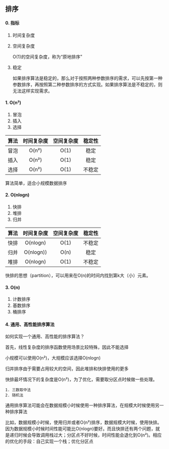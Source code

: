 ## 排序

#### 0. 指标

1. 时间复杂度
2. 空间复杂度

	O(1)的空间复杂度，称为“原地排序”
	
3. 稳定

	如果排序算法是稳定的，那么对于按照两种参数排序的需求，可以先按第一种参数排序，再按照第二种参数排序的方式实现。如果排序算法是不稳定的，则无法这样实现需求。

#### 1. O(n²)

1. 冒泡
2. 插入
3. 选择

算法 | 时间复杂度 | 空间复杂度 | 稳定性
:-: | :-: | :-: | :-:
冒泡 | O(n²) | O(1) | 稳定
插入 | O(n²) | O(1) | 稳定
选择 | O(n²) | O(1) | 不稳定

算法简单，适合小规模数据排序

#### 2. O(nlogn)

1. 快排
2. 堆排
3. 归并

算法 | 时间复杂度 | 空间复杂度 | 稳定性
:-: | :-: | :-: | :-:
快排 | O(nlogn) | O(1) | 不稳定
归并 | O(nlogn)) | O(n) | 稳定
堆排 | O(nlogn) | O(1) | 不稳定

快排的思想（partition），可以用来在O(n)的时间内找到第k大（小）元素。

#### 3. O(n)

1. 计数排序
2. 基数排序
3. 桶排序

#### 4. 通用、高性能排序算法

如何实现一个通用、高性能的排序算法？

首先，线性复杂度的排序函数使用场景比较特殊，因此不能选择

小规模可以使用O(n²)，大规模应该选择O(nlogn)

归并排序由于需要占用较大的空间，因此堆排和快排使用的更多

快排最坏情况下的复杂度是O(n²)，为了优化，需要取分区点时候做一些处理。

	1. 三数取中法
	2. 随机法

通用排序算法可能会在数据规模小时候使用一种排序算法，在规模大时候使用另一种排序算法

比如，数据规模小时候，使用归并或者O(n²)排序，数据规模大时候，使用快排。因为数据规模小时候时间性能可能比O(nlogn)要好。而且快排还有两个问题，就是递归时候会导致调用栈过大；分区点不好时候，时间性能会退化到O(n²)。相应的优化的手段：自己实现一个栈；优化分区点